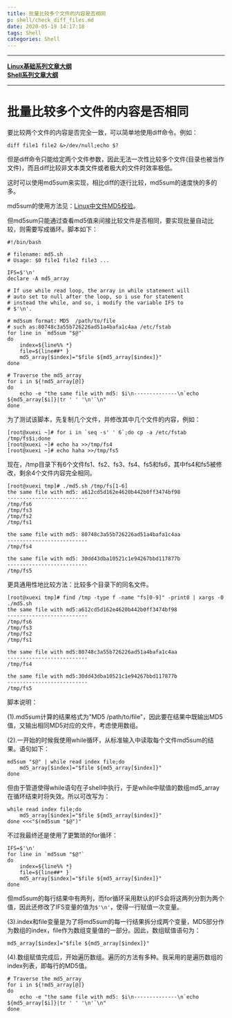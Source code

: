```yaml
---
title: 批量比较多个文件的内容是否相同
p: shell/check_diff_files.md
date: 2020-05-19 14:17:18
tags: Shell
categories: Shell
---
```


------

**[Linux基础系列文章大纲](/linux/index)**  
**[Shell系列文章大纲](/shell/index)**  

------

# 批量比较多个文件的内容是否相同

要比较两个文件的内容是否完全一致，可以简单地使用diff命令。例如：

```
diff file1 file2 &>/dev/null;echo $?
```

但是diff命令只能给定两个文件参数，因此无法一次性比较多个文件(目录也被当作文件)，而且diff比较非文本类文件或者极大的文件时效率极低。

这时可以使用md5sum来实现，相比diff的逐行比较，md5sum的速度快的多的多。

md5sum的使用方法见：[Linux中文件MD5校验](https://www.junmajinlong.com/linux/md5sum)。

但md5sum只能通过查看md5值来间接比较文件是否相同，要实现批量自动比较，则需要写成循环。脚本如下：

```
#!/bin/bash

# filename: md5.sh
# Usage: $0 file1 file2 file3 ...

IFS=$'\n'
declare -A md5_array

# If use while read loop, the array in while statement will
# auto set to null after the loop, so i use for statement
# instead the while, and so, i modify the variable IFS to
# $'\n'.

# md5sum format: MD5  /path/to/file
# such as:80748c3a55b726226ad51a4bafa1c4aa /etc/fstab
for line in `md5sum "$@"`
do
    index=${line%% *}
    file=${line##* }
    md5_array[$index]="$file ${md5_array[$index]}"
done

# Traverse the md5_array
for i in ${!md5_array[@]}
do
    echo -e "the same file with md5: $i\n--------------\n`echo ${md5_array[$i]}|tr ' ' '\n'`\n"
done 
```

为了测试该脚本，先复制几个文件，并修改其中几个文件的内容，例如：

```
[root@xuexi ~]# for i in `seq -s' ' 6`;do cp -a /etc/fstab /tmp/fs$i;done
[root@xuexi ~]# echo ha >>/tmp/fs4
[root@xuexi ~]# echo haha >>/tmp/fs5
```

现在，/tmp目录下有6个文件fs1、fs2、fs3、fs4、fs5和fs6，其中fs4和fs5被修改，剩余4个文件内容完全相同。

```
[root@xuexi tmp]# ./md5.sh /tmp/fs[1-6]
the same file with md5: a612cd5d162e4620b442b0ff3474bf98
--------------------------
/tmp/fs6
/tmp/fs3
/tmp/fs2
/tmp/fs1

the same file with md5: 80748c3a55b726226ad51a4bafa1c4aa
--------------------------
/tmp/fs4

the same file with md5: 30dd43dba10521c1e94267bbd117877b
--------------------------
/tmp/fs5
```

更具通用性地比较方法：比较多个目录下的同名文件。

```
[root@xuexi tmp]# find /tmp -type f -name "fs[0-9]" -print0 | xargs -0 ./md5.sh  
the same file with md5:a612cd5d162e4620b442b0ff3474bf98
--------------------------
/tmp/fs6
/tmp/fs3
/tmp/fs2
/tmp/fs1

the same file with md5:80748c3a55b726226ad51a4bafa1c4aa
--------------------------
/tmp/fs4

the same file with md5:30dd43dba10521c1e94267bbd117877b
--------------------------
/tmp/fs5
```

脚本说明：

(1).md5sum计算的结果格式为"MD5 /path/to/file"，因此要在结果中既输出MD5值，又输出相同MD5对应的文件，考虑使用数组。

(2).一开始的时候我使用while循环，从标准输入中读取每个文件md5sum的结果。语句如下：

```
md5sum "$@" | while read index file;do
    md5_array[$index]="$file ${md5_array[$index]}"
done
```

但由于管道使得while语句在子shell中执行，于是while中赋值的数组md5_array在循环结束时将失效。所以可改写为：

```
while read index file;do
    md5_array[$index]="$file ${md5_array[$index]}"
done <<<"$(md5sum "$@")"
```

不过我最终还是使用了更繁琐的for循环：

```
IFS=$'\n'
for line in `md5sum "$@"`
do
    index=${line%% *}
    file=${line##* }
    md5_array[$index]="$file ${md5_array[$index]}"
done
```

但md5sum的每行结果中有两列，而for循环采用默认的IFS会将这两列分割为两个值，因此还修改了IFS变量的值为`$'\n'`，使得一行赋值一次变量。

(3).index和file变量是为了将md5sum的每一行结果拆分成两个变量，MD5部分作为数组的index，file作为数组变量值的一部分。因此，数组赋值语句为：

```
md5_array[$index]="$file ${md5_array[$index]}"
```

(4).数组赋值完成后，开始遍历数组。遍历的方法有多种。我采用的是遍历数组的index列表，即每行的MD5值。

```
# Traverse the md5_array
for i in ${!md5_array[@]}
do
    echo -e "the same file with md5: $i\n--------------\n`echo ${md5_array[$i]}|tr ' ' '\n'`\n"
done  
```